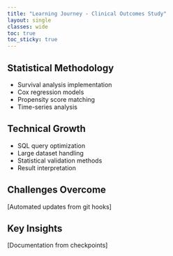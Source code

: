 ```yaml
---
title: "Learning Journey - Clinical Outcomes Study"
layout: single
classes: wide
toc: true
toc_sticky: true
---
```


## Statistical Methodology
- Survival analysis implementation
- Cox regression models
- Propensity score matching
- Time-series analysis

## Technical Growth
- SQL query optimization
- Large dataset handling
- Statistical validation methods
- Result interpretation

## Challenges Overcome
[Automated updates from git hooks]

## Key Insights
[Documentation from checkpoints]
